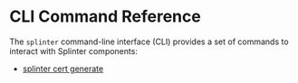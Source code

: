 # CLI Command Reference

The `splinter` command-line interface (CLI) provides a set of commands to interact
with Splinter components:

  * [splinter cert generate](splinter-cert-generate.1.md)
